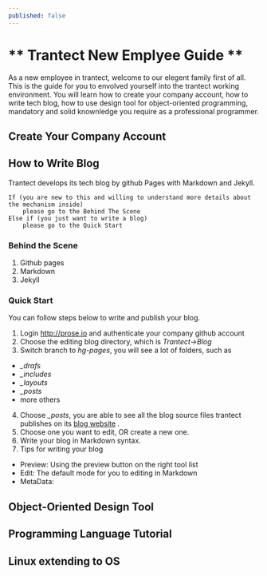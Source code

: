```yaml
---
published: false
---
```


# ** Trantect New Emplyee Guide ** #

As a new employee in trantect, welcome to our elegent family first of all. This is the guide for you to envolved yourself into the trantect working environment. You will learn how to create your company account, how to write tech blog, how to use design tool for object-oriented programming, mandatory and solid knownledge you require as a professional programmer.

## Create Your Company Account ##

## How to Write Blog ##
Trantect develops its tech blog by github Pages with Markdown and Jekyll.

	If (you are new to this and willing to understand more details about the mechanism inside) 
		please go to the Behind The Scene 
	Else if (you just want to write a blog)
    	please go to the Quick Start

### Behind the Scene ###
1. Github pages
2. Markdown
3. Jekyll

### Quick Start ###
You can follow steps below to write and publish your blog.
1. Login http://prose.io and authenticate your company github account
2. Choose the editing blog directory, which is *Trantect->Blog*
3. Switch branch to *hg-pages*, you will see a lot of folders, such as
- *\_drafs*
- *\_includes*
- *\_layouts*
- *\_posts*
- more others
4. Choose *\_posts*, you are able to see all the blog source files trantect publishes on its [blog website](http://blog.trantect.com) .
5. Choose one you want to edit, OR create a new one.
6. Write your blog in Markdown syntax.
7. Tips for writing your blog
- Preview: Using the preview button on the right tool list
- Edit: The default mode for you to editing in Markdown
- MetaData: 









## Object-Oriented Design Tool ##

## Programming Language Tutorial ##

## Linux extending to OS ##



